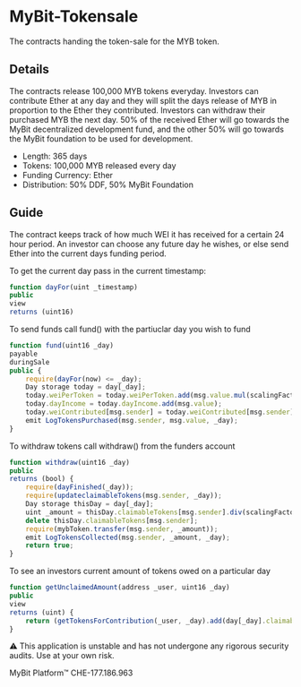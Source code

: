 # MyBit-Tokensale

The contracts handing the token-sale for the MYB token.

## Details
The contracts release 100,000 MYB tokens everyday. Investors can contribute Ether at any day and they will split the days release of MYB in proportion to the Ether they contributed. Investors can withdraw their purchased MYB the next day. 50% of the received Ether will go towards the MyBit decentralized development fund, and the other 50% will go towards the MyBit foundation to be used for development.

* Length: 365 days
* Tokens: 100,000 MYB released every day
* Funding Currency: Ether
* Distribution: 50% DDF, 50% MyBit Foundation

## Guide

The contract keeps track of how much WEI it has received for a certain 24 hour period. An investor can choose any future day he wishes, or else send Ether into the current days funding period.

To get the current day pass in the current timestamp:

```javascript
function dayFor(uint _timestamp)
public
view
returns (uint16)
```

To send funds call fund() with the partiuclar day you wish to fund
```javascript
function fund(uint16 _day)
payable
duringSale
public {
    require(dayFor(now) <= _day);
    Day storage today = day[_day];
    today.weiPerToken = today.weiPerToken.add(msg.value.mul(scalingFactor).div(tokensPerDay));
    today.dayIncome = today.dayIncome.add(msg.value);
    today.weiContributed[msg.sender] = today.weiContributed[msg.sender].add(msg.value);
    emit LogTokensPurchased(msg.sender, msg.value, _day);
}
```

To withdraw tokens call withdraw() from the funders account
```javascript
function withdraw(uint16 _day)
public
returns (bool) {
    require(dayFinished(_day));
    require(updateclaimableTokens(msg.sender, _day));
    Day storage thisDay = day[_day];
    uint _amount = thisDay.claimableTokens[msg.sender].div(scalingFactor);
    delete thisDay.claimableTokens[msg.sender];
    require(mybToken.transfer(msg.sender, _amount));
    emit LogTokensCollected(msg.sender, _amount, _day);
    return true;
}
```

To see an investors current amount of tokens owed on a particular day
```javascript
function getUnclaimedAmount(address _user, uint16 _day)
public
view
returns (uint) {
    return (getTokensForContribution(_user, _day).add(day[_day].claimableTokens[_user]).div(scalingFactor));
}
```

⚠️ This application is unstable and has not undergone any rigorous security audits. Use at your own risk.

 MyBit Platform™ CHE-177.186.963  
